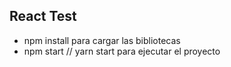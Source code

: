 ## React Test

- npm install para cargar las bibliotecas
- npm start // yarn start para ejecutar el proyecto




